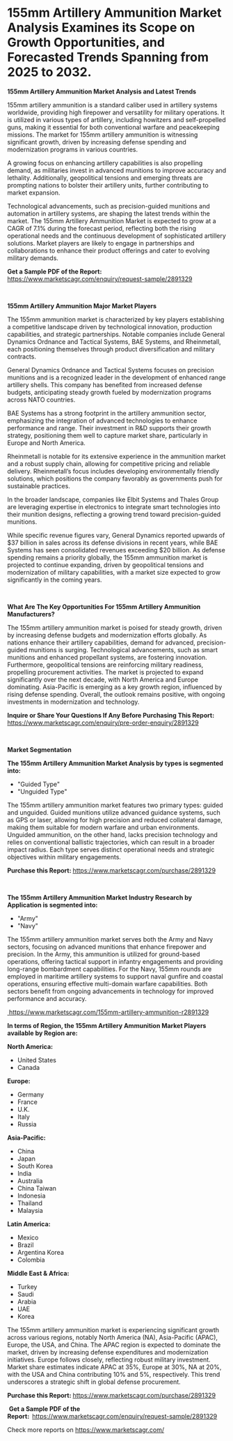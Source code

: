 <p><h1>155mm Artillery Ammunition Market Analysis Examines its Scope on Growth Opportunities, and Forecasted Trends Spanning from 2025 to 2032.</h1></p><p><strong>155mm Artillery Ammunition Market Analysis and Latest Trends</strong></p>
<p><p>155mm artillery ammunition is a standard caliber used in artillery systems worldwide, providing high firepower and versatility for military operations. It is utilized in various types of artillery, including howitzers and self-propelled guns, making it essential for both conventional warfare and peacekeeping missions. The market for 155mm artillery ammunition is witnessing significant growth, driven by increasing defense spending and modernization programs in various countries. </p><p>A growing focus on enhancing artillery capabilities is also propelling demand, as militaries invest in advanced munitions to improve accuracy and lethality. Additionally, geopolitical tensions and emerging threats are prompting nations to bolster their artillery units, further contributing to market expansion. </p><p>Technological advancements, such as precision-guided munitions and automation in artillery systems, are shaping the latest trends within the market. The 155mm Artillery Ammunition Market is expected to grow at a CAGR of 7.1% during the forecast period, reflecting both the rising operational needs and the continuous development of sophisticated artillery solutions. Market players are likely to engage in partnerships and collaborations to enhance their product offerings and cater to evolving military demands.</p></p>
<p><strong>Get a Sample PDF of the Report:&nbsp;</strong> <a href="https://www.marketscagr.com/enquiry/request-sample/2891329?utm_campaign=3506&utm_medium=2&utm_source=Github&utm_content=ia&utm_term=14032025&utm_id=155mm-artillery-ammunition">https://www.marketscagr.com/enquiry/request-sample/2891329</a></p>
<p>&nbsp;</p>
<p><strong>155mm Artillery Ammunition Major Market Players</strong></p>
<p><p>The 155mm ammunition market is characterized by key players establishing a competitive landscape driven by technological innovation, production capabilities, and strategic partnerships. Notable companies include General Dynamics Ordnance and Tactical Systems, BAE Systems, and Rheinmetall, each positioning themselves through product diversification and military contracts.</p><p>General Dynamics Ordnance and Tactical Systems focuses on precision munitions and is a recognized leader in the development of enhanced range artillery shells. This company has benefited from increased defense budgets, anticipating steady growth fueled by modernization programs across NATO countries.</p><p>BAE Systems has a strong footprint in the artillery ammunition sector, emphasizing the integration of advanced technologies to enhance performance and range. Their investment in R&D supports their growth strategy, positioning them well to capture market share, particularly in Europe and North America.</p><p>Rheinmetall is notable for its extensive experience in the ammunition market and a robust supply chain, allowing for competitive pricing and reliable delivery. Rheinmetall’s focus includes developing environmentally friendly solutions, which positions the company favorably as governments push for sustainable practices.</p><p>In the broader landscape, companies like Elbit Systems and Thales Group are leveraging expertise in electronics to integrate smart technologies into their munition designs, reflecting a growing trend toward precision-guided munitions.</p><p>While specific revenue figures vary, General Dynamics reported upwards of $37 billion in sales across its defense divisions in recent years, while BAE Systems has seen consolidated revenues exceeding $20 billion. As defense spending remains a priority globally, the 155mm ammunition market is projected to continue expanding, driven by geopolitical tensions and modernization of military capabilities, with a market size expected to grow significantly in the coming years.</p></p>
<p>&nbsp;</p>
<p><strong>What Are The Key Opportunities For 155mm Artillery Ammunition Manufacturers?</strong></p>
<p><p>The 155mm artillery ammunition market is poised for steady growth, driven by increasing defense budgets and modernization efforts globally. As nations enhance their artillery capabilities, demand for advanced, precision-guided munitions is surging. Technological advancements, such as smart munitions and enhanced propellant systems, are fostering innovation. Furthermore, geopolitical tensions are reinforcing military readiness, propelling procurement activities. The market is projected to expand significantly over the next decade, with North America and Europe dominating. Asia-Pacific is emerging as a key growth region, influenced by rising defense spending. Overall, the outlook remains positive, with ongoing investments in modernization and technology.</p></p>
<p><strong>Inquire or Share Your Questions If Any Before Purchasing This Report:</strong> <a href="https://www.marketscagr.com/enquiry/pre-order-enquiry/2891329?utm_campaign=3506&utm_medium=2&utm_source=Github&utm_content=ia&utm_term=14032025&utm_id=155mm-artillery-ammunition">https://www.marketscagr.com/enquiry/pre-order-enquiry/2891329</a></p>
<p>&nbsp;</p>
<p><strong>Market Segmentation</strong></p>
<p><strong>The 155mm Artillery Ammunition Market Analysis by types is segmented into:</strong></p>
<p><ul><li>"Guided Type"</li><li>"Unguided Type"</li></ul></p>
<p><p>The 155mm artillery ammunition market features two primary types: guided and unguided. Guided munitions utilize advanced guidance systems, such as GPS or laser, allowing for high precision and reduced collateral damage, making them suitable for modern warfare and urban environments. Unguided ammunition, on the other hand, lacks precision technology and relies on conventional ballistic trajectories, which can result in a broader impact radius. Each type serves distinct operational needs and strategic objectives within military engagements.</p></p>
<p><strong>Purchase this Report:&nbsp;</strong><a href="https://www.marketscagr.com/purchase/2891329?utm_campaign=3506&utm_medium=2&utm_source=Github&utm_content=ia&utm_term=14032025&utm_id=155mm-artillery-ammunition">https://www.marketscagr.com/purchase/2891329</a></p>
<p>&nbsp;</p>
<p><strong>The 155mm Artillery Ammunition Market Industry Research by Application is segmented into:</strong></p>
<p><ul><li>"Army"</li><li>"Navy"</li></ul></p>
<p><p>The 155mm artillery ammunition market serves both the Army and Navy sectors, focusing on advanced munitions that enhance firepower and precision. In the Army, this ammunition is utilized for ground-based operations, offering tactical support in infantry engagements and providing long-range bombardment capabilities. For the Navy, 155mm rounds are employed in maritime artillery systems to support naval gunfire and coastal operations, ensuring effective multi-domain warfare capabilities. Both sectors benefit from ongoing advancements in technology for improved performance and accuracy.</p></p>
<p><a href="https://www.marketscagr.com/155mm-artillery-ammunition-r2891329?utm_campaign=3506&utm_medium=2&utm_source=Github&utm_content=ia&utm_term=14032025&utm_id=155mm-artillery-ammunition">&nbsp;https://www.marketscagr.com/155mm-artillery-ammunition-r2891329</a></p>
<p><strong>In terms of Region, the 155mm Artillery Ammunition Market Players available by Region are:</strong></p>
<p>
    <p> <strong> North America: </strong>
        <ul>
            <li>United States</li>
            <li>Canada</li>
        </ul>
        </p> 
    <p> <strong> Europe: </strong>
        <ul>
            <li>Germany</li>
            <li>France</li>
            <li>U.K.</li>
            <li>Italy</li>
            <li>Russia</li>
        </ul>
        </p> 
    <p> <strong> Asia-Pacific: </strong>
        <ul>
            <li>China</li>
            <li>Japan</li>
            <li>South Korea</li>
            <li>India</li>
            <li>Australia</li>
            <li>China Taiwan</li>
            <li>Indonesia</li>
            <li>Thailand</li>
            <li>Malaysia</li>
        </ul>
        </p> 
    <p> <strong> Latin America: </strong>
        <ul>
            <li>Mexico</li>
            <li>Brazil</li>
            <li>Argentina Korea</li>
            <li>Colombia</li>
        </ul>
        </p> 
    <p> <strong> Middle East & Africa: </strong>
        <ul>
            <li>Turkey</li>
            <li>Saudi</li>
            <li>Arabia</li>
            <li>UAE</li>
            <li>Korea</li>
        </ul>
    </p>
    </p>
<p><p>The 155mm artillery ammunition market is experiencing significant growth across various regions, notably North America (NA), Asia-Pacific (APAC), Europe, the USA, and China. The APAC region is expected to dominate the market, driven by increasing defense expenditures and modernization initiatives. Europe follows closely, reflecting robust military investment. Market share estimates indicate APAC at 35%, Europe at 30%, NA at 20%, with the USA and China contributing 10% and 5%, respectively. This trend underscores a strategic shift in global defense procurement.</p></p>
<p><strong>Purchase this Report: </strong><a href="https://www.marketscagr.com/purchase/2891329?utm_campaign=3506&utm_medium=2&utm_source=Github&utm_content=ia&utm_term=14032025&utm_id=155mm-artillery-ammunition">https://www.marketscagr.com/purchase/2891329</a></p>
<p>&nbsp;<strong>Get a Sample PDF of the Report:&nbsp;&nbsp;</strong><a href="https://www.marketscagr.com/enquiry/request-sample/2891329?utm_campaign=3506&utm_medium=2&utm_source=Github&utm_content=ia&utm_term=14032025&utm_id=155mm-artillery-ammunition">https://www.marketscagr.com/enquiry/request-sample/2891329</a></p>
<p><strong></strong></p>
<p>Check more reports on <a href="https://www.marketscagr.com/?utm_campaign=3506&utm_medium=2&utm_source=Github&utm_content=ia&utm_term=14032025&utm_id=155mm-artillery-ammunition">https://www.marketscagr.com/</a></p>